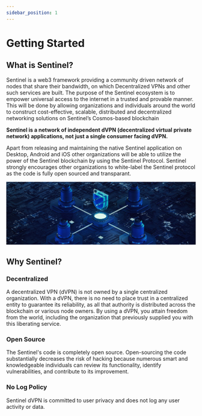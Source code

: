 ```yaml
---
sidebar_position: 1
---
```

# Getting Started

##  What is Sentinel?

Sentinel is a web3 framework providing a community driven network of nodes that share their bandwidth, on which Decentralized VPNs and other such services are built. The purpose of the Sentinel ecosystem is to empower universal access to the internet in a trusted and provable manner. This will be done by allowing organizations and individuals around the world to construct cost-effective, scalable, distributed and decentralized networking solutions on Sentinel’s Cosmos-based blockchain

**Sentinel is a network of independent dVPN (decentralized virtual private network) applications, not just a single consumer facing dVPN.**

Apart from releasing and maintaining the native Sentinel application on Desktop, Android and iOS other organizations will be able to utilize the power of the Sentinel blockchain by using the Sentinel Protocol. Sentinel strongly encourages other organizations to white-label the Sentinel protocol as the code is fully open sourced and transparant.

![](../assets/welcome.jpg)


## Why Sentinel?

### Decentralized
A decentralized VPN (dVPN) is not owned by a single centralized organization. With a dVPN, there is no need to place trust in a centralized entity to guarantee its reliability, as all that authority is distributed across the blockchain or various node owners. By using a dVPN, you attain freedom from the world, including the organization that previously supplied you with this liberating service.

### Open Source
The Sentinel's code is completely open source. Open-sourcing the code substantially decreases the risk of hacking because numerous smart and knowledgeable individuals can review its functionality, identify vulnerabilities, and contribute to its improvement.

### No Log Policy
Sentinel dVPN is committed to user privacy and does not log any user activity or data.
